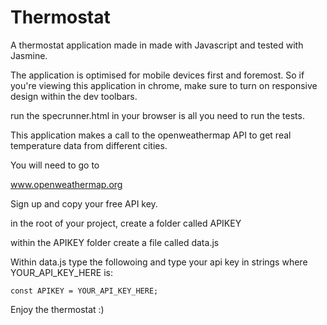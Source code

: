 # Thermostat

A thermostat application made in made with Javascript and tested with Jasmine.

The application is optimised for mobile devices first and foremost. So if you're viewing this application in chrome, make sure to turn on responsive design within the dev toolbars.

run the specrunner.html in your browser is all you need to run the tests.

This application makes a call to the openweathermap API to get real temperature data from different cities.

You will need to go to

www.openweathermap.org

Sign up and copy your free API key.

in the root of your project, create a folder called APIKEY

within the APIKEY folder create a file called data.js

Within data.js type the followoing and type your api key in strings where YOUR_API_KEY_HERE is:

```
const APIKEY = YOUR_API_KEY_HERE;
```

Enjoy the thermostat :)
